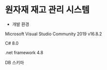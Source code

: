 # 원자재 재고 관리 시스템


- 개발 환경

Microsoft Visual Studio Community 2019 v16.8.2

C# 8.0

.net framework 4.8


DB 스키마

